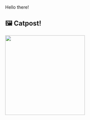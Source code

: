 Hello there!



## 🖼️ Catpost!

<sub>
    <img src="https://cdn2.thecatapi.com/images/3kn.jpg" height="256">
</sub>

